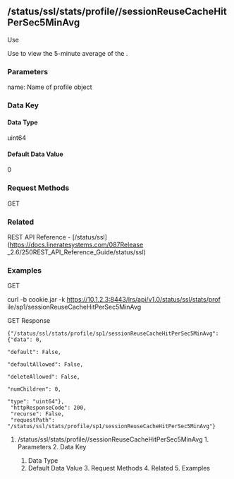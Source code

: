 ## /status/ssl/stats/profile/<name>/sessionReuseCacheHitPerSec5MinAvg

Use

Use to view the 5-minute average of the .

### Parameters

name: Name of profile object

### Data Key

#### Data Type

uint64

#### Default Data Value

0

### Request Methods

GET

### Related

REST API Reference - [/status/ssl](https://docs.lineratesystems.com/087Release
_2.6/250REST_API_Reference_Guide/status/ssl)

### Examples

GET

curl -b cookie.jar -k https://10.1.2.3:8443/lrs/api/v1.0/status/ssl/stats/prof
ile/sp1/sessionReuseCacheHitPerSec5MinAvg

GET Response

    
    {"/status/ssl/stats/profile/sp1/sessionReuseCacheHitPerSec5MinAvg": {"data": 0,
                                                                            "default": False,
                                                                            "defaultAllowed": False,
                                                                            "deleteAllowed": False,
                                                                            "numChildren": 0,
                                                                            "type": "uint64"},
     "httpResponseCode": 200,
     "recurse": False,
     "requestPath": "/status/ssl/stats/profile/sp1/sessionReuseCacheHitPerSec5MinAvg"}
    

  1. /status/ssl/stats/profile/<name>/sessionReuseCacheHitPerSec5MinAvg
    1. Parameters
    2. Data Key
      1. Data Type
      2. Default Data Value
    3. Request Methods
    4. Related
    5. Examples


